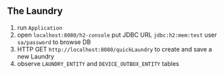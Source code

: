 ## The Laundry
1. run `Application`
2. open `localhost:8080/h2-console` put JDBC URL `jdbc:h2:mem:test` user `sa/password` to browse DB
3. HTTP GET `http://localhost:8080/quickLaundry` to create and save a new Laundry
4. observe `LAUNDRY_ENTITY` and `DEVICE_OUTBOX_ENTITY` tables
